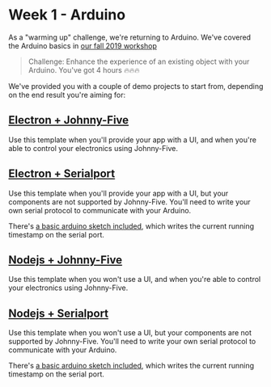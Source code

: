 # Week 1 - Arduino

As a "warming up" challenge, we're returning to Arduino. We've covered the Arduino basics in [our fall 2019 workshop](https://github.com/devinekask/arduino-workshop-f19)

> Challenge: Enhance the experience of an existing object with your Arduino. You've got 4 hours 🔥🔥🔥

We've provided you with a couple of demo projects to start from, depending on the end result you're aiming for:

## [Electron + Johnny-Five](projects/p01-electron-johnny-five)

Use this template when you'll provide your app with a UI, and when you're able to control your electronics using Johnny-Five. 

## [Electron + Serialport](projects/p02-electron-serialport)

Use this template when you'll provide your app with a UI, but your components are not supported by Johnny-Five. You'll need to write your own serial protocol to communicate with your Arduino.

There's [a basic arduino sketch included](projects/p02-electron-serialport/sketch_serial_write), which writes the current running timestamp on the serial port.

## [Nodejs + Johnny-Five](projects/p03-nodejs-johnny-five)

Use this template when you won't use a UI, and when you're able to control your electronics using Johnny-Five. 

## [Nodejs + Serialport](projects/p04-nodejs-serialport)

Use this template when you won't use a UI, but your components are not supported by Johnny-Five. You'll need to write your own serial protocol to communicate with your Arduino.

There's [a basic arduino sketch included](projects/p04-nodejs-serialport/sketch_serial_write), which writes the current running timestamp on the serial port.